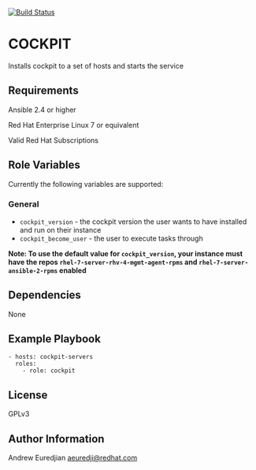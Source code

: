 [![Build Status](https://travis-ci.org/oasis-roles/cockpit.svg?branch=master)](https://travis-ci.org/oasis-roles/cockpit)

COCKPIT
===========

Installs cockpit to a set of hosts and starts the service

Requirements
------------

Ansible 2.4 or higher

Red Hat Enterprise Linux 7 or equivalent

Valid Red Hat Subscriptions

Role Variables
--------------

Currently the following variables are supported:

### General

* `cockpit_version` - the cockpit version the user wants to have installed and run on their instance
* `cockpit_become_user` - the user to execute tasks through

**Note: To use the default value for `cockpit_version`, your instance must have
the repos `rhel-7-server-rhv-4-mgmt-agent-rpms` and `rhel-7-server-ansible-2-rpms`
enabled**

Dependencies
------------

None

Example Playbook
----------------

```
- hosts: cockpit-servers
  roles:
    - role: cockpit
```

License
-------

GPLv3

Author Information
------------------

Andrew Euredjian <aeuredji@redhat.com>

